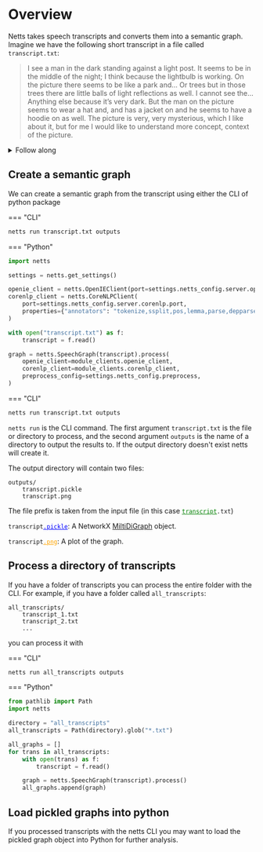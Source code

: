 # Overview

Netts takes speech transcripts and converts them into a semantic graph. Imagine we have the following short transcript in a file called `transcript.txt`:

> I see a man in the dark standing against a light post. It seems to be in the middle of the night; I think because the lightbulb is working. On the picture there seems to be like a park and... Or trees but in those trees there are little balls of light reflections as well. I cannot see the… Anything else because it’s very dark. But the man on the picture seems to wear a hat and, and has a jacket on and he seems to have a hoodie on as well. The picture is very, very mysterious, which I like about it, but for me I would like to understand more concept, context of the picture.

<details>
<summary>Follow along</summary>
To follow along create this example in a file by running the following command in a terminal

```bash
echo "I see a man in the dark standing against a light post. It seems to be in the middle of the night; I think because the lightbulb is working. On the picture there seems to be like a park and... Or trees but in those trees there are little balls of light reflections as well. I cannot see the… Anything else because it’s very dark. But the man on the picture seems to wear a hat and, and has a jacket on and he seems to have a hoodie on as well. The picture is very, very mysterious, which I like about it, but for me I would like to understand more concept, context of the picture." > transcript.txt
```

</details>

## Create a semantic graph

We can create a semantic graph from the transcript using either the CLI of python package

=== "CLI"

```bash
netts run transcript.txt outputs
```

=== "Python"

```python
import netts

settings = netts.get_settings()

openie_client = netts.OpenIEClient(port=settings.netts_config.server.openie.port)
corenlp_client = netts.CoreNLPClient(
    port=settings.netts_config.server.corenlp.port,
    properties={"annotators": "tokenize,ssplit,pos,lemma,parse,depparse,coref,openie"},
)

with open("transcript.txt") as f:
    transcript = f.read()

graph = netts.SpeechGraph(transcript).process(
    openie_client=module_clients.openie_client,
    corenlp_client=module_clients.corenlp_client,
    preprocess_config=settings.netts_config.preprocess,
)
```

=== "CLI"

```bash
netts run transcript.txt outputs
```

`netts run` is the CLI command. The first argument `transcript.txt` is the file or directory to process, and the second argument `outputs` is the name of a directory to output the results to. If the output directory doesn't exist netts will create it.

The output directory will contain two files:

```text
outputs/
    transcript.pickle
    transcript.png
```

The file prefix is taken from the input file (in this case <code><ins style="color: green; text-decoration-color: green;">transcript</ins>.txt</code>)

<code>transcript<ins style="color: blue; text-decoration-color: blue;">.pickle</ins></code>: A NetworkX [MiltiDiGraph](https://networkx.org/documentation/stable/reference/classes/multidigraph.html) object.

<code>transcript<ins style="color: orange; text-decoration-color:orange;">.png</ins></code>: A plot of the graph.

## Process a directory of transcripts

If you have a folder of transcripts you can process the entire folder with the CLI. For example, if you have a folder called `all_transcripts`:

```text
all_transcripts/
    transcript_1.txt
    transcript_2.txt
    ...
```

you can process it with

=== "CLI"

```bash
netts run all_transcripts outputs
```

=== "Python"

```python
from pathlib import Path
import netts

directory = "all_transcripts"
all_transcripts = Path(directory).glob("*.txt")

all_graphs = []
for trans in all_transcripts:
    with open(trans) as f:
        transcript = f.read()

    graph = netts.SpeechGraph(transcript).process()
    all_graphs.append(graph)
```

## Load pickled graphs into python

If you processed transcripts with the netts CLI you may want to load the pickled graph object into Python for further analysis.

```python

```
